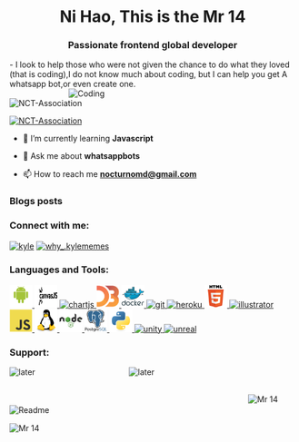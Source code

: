 <h1 align="center">Ni Hao, This is the Mr 14</h1>
<h3 align="center">  Passionate frontend global developer</h3>
- I look to help those who were not given the chance to do what they loved (that is coding),I do not know much about coding, but I can help you get A whatsapp bot,or even create one.

<img align="right" alt="Coding" width="400" src="https://th.bing.com/th/id/OIP.30fuPl3x9KvMB2ZYW0k7owHaEK?pid=ImgDet&rs=1">

<p align="left"> <img src="https://komarev.com/ghpvc/?username=NCT-Association&label=Profile%20views&color=0e75b6&style=flat" alt="NCT-Association" /> </p>

<p align="left"> <a href="https://github.com/ryo-ma/github-profile-trophy"><img src="https://github-profile-trophy.vercel.app/?username=NCT-Association" alt="NCT-Association" /></a> </p>

- 🌱 I’m currently learning **Javascript**

- 💬 Ask me about **whatsappbots**

- 📫 How to reach me **nocturnomd@gmail.com**

### Blogs posts
<!-- BLOG-POST-LIST:START -->
<!-- BLOG-POST-LIST:END -->

<h3 align="left">Connect with me:</h3>
<p align="left">
<a href="https://dev.to/kyle" target="blank"><img align="center" src="https://raw.githubusercontent.com/rahuldkjain/github-profile-readme-generator/master/src/images/icons/Social/devto.svg" alt="kyle" height="30" width="40" /></a>
<a href="https://instagram.com/why_.kylememes" target="blank"><img align="center" src="https://raw.githubusercontent.com/rahuldkjain/github-profile-readme-generator/master/src/images/icons/Social/instagram.svg" alt="why_.kylememes" height="30" width="40" /></a>
</p>

<h3 align="left">Languages and Tools:</h3>
<p align="left"> <a href="https://developer.android.com" target="_blank" rel="noreferrer"> <img src="https://raw.githubusercontent.com/devicons/devicon/master/icons/android/android-original-wordmark.svg" alt="android" width="40" height="40"/> </a> <a href="https://canvasjs.com" target="_blank" rel="noreferrer"> <img src="https://raw.githubusercontent.com/Hardik0307/Hardik0307/master/assets/canvasjs-charts.svg" alt="canvasjs" width="40" height="40"/> </a> <a href="https://www.chartjs.org" target="_blank" rel="noreferrer"> <img src="https://www.chartjs.org/media/logo-title.svg" alt="chartjs" width="40" height="40"/> </a> <a href="https://d3js.org/" target="_blank" rel="noreferrer"> <img src="https://raw.githubusercontent.com/devicons/devicon/master/icons/d3js/d3js-original.svg" alt="d3js" width="40" height="40"/> </a> <a href="https://www.docker.com/" target="_blank" rel="noreferrer"> <img src="https://raw.githubusercontent.com/devicons/devicon/master/icons/docker/docker-original-wordmark.svg" alt="docker" width="40" height="40"/> </a> <a href="https://git-scm.com/" target="_blank" rel="noreferrer"> <img src="https://www.vectorlogo.zone/logos/git-scm/git-scm-icon.svg" alt="git" width="40" height="40"/> </a> <a href="https://heroku.com" target="_blank" rel="noreferrer"> <img src="https://www.vectorlogo.zone/logos/heroku/heroku-icon.svg" alt="heroku" width="40" height="40"/> </a> <a href="https://www.w3.org/html/" target="_blank" rel="noreferrer"> <img src="https://raw.githubusercontent.com/devicons/devicon/master/icons/html5/html5-original-wordmark.svg" alt="html5" width="40" height="40"/> </a> <a href="https://www.adobe.com/in/products/illustrator.html" target="_blank" rel="noreferrer"> <img src="https://www.vectorlogo.zone/logos/adobe_illustrator/adobe_illustrator-icon.svg" alt="illustrator" width="40" height="40"/> </a> <a href="https://developer.mozilla.org/en-US/docs/Web/JavaScript" target="_blank" rel="noreferrer"> <img src="https://raw.githubusercontent.com/devicons/devicon/master/icons/javascript/javascript-original.svg" alt="javascript" width="40" height="40"/> </a> <a href="https://www.linux.org/" target="_blank" rel="noreferrer"> <img src="https://raw.githubusercontent.com/devicons/devicon/master/icons/linux/linux-original.svg" alt="linux" width="40" height="40"/> </a> <a href="https://nodejs.org" target="_blank" rel="noreferrer"> <img src="https://raw.githubusercontent.com/devicons/devicon/master/icons/nodejs/nodejs-original-wordmark.svg" alt="nodejs" width="40" height="40"/> </a> <a href="https://www.postgresql.org" target="_blank" rel="noreferrer"> <img src="https://raw.githubusercontent.com/devicons/devicon/master/icons/postgresql/postgresql-original-wordmark.svg" alt="postgresql" width="40" height="40"/> </a> <a href="https://www.python.org" target="_blank" rel="noreferrer"> <img src="https://raw.githubusercontent.com/devicons/devicon/master/icons/python/python-original.svg" alt="python" width="40" height="40"/> </a> <a href="https://unity.com/" target="_blank" rel="noreferrer"> <img src="https://www.vectorlogo.zone/logos/unity3d/unity3d-icon.svg" alt="unity" width="40" height="40"/> </a> <a href="https://unrealengine.com/" target="_blank" rel="noreferrer"> <img src="https://raw.githubusercontent.com/kenangundogan/fontisto/036b7eca71aab1bef8e6a0518f7329f13ed62f6b/icons/svg/brand/unreal-engine.svg" alt="unreal" width="40" height="40"/> </a> </p>

<h3 align="left">Support:</h3>
<p><a href="https://www.buymeacoffee.com/later"> <img align="left" src="https://cdn.buymeacoffee.com/buttons/v2/default-yellow.png" height="50" width="210" alt="later" /></a><a href="https://ko-fi.com/later"> <img align="left" src="https://cdn.ko-fi.com/cdn/kofi3.png?v=3" height="50" width="210" alt="later" /></a></p><br><br>

<p><img align="left" src="https://github-readme-stats.vercel.app/api/top-langs?username=Mr-14-js&show_icons=true&locale=en&layout=compact" alt="Mr 14" /></p>

<p>&nbsp;<img align="center" src="https://github-readme-stats.vercel.app/api?username=Mr-14-js&show_icons=true&locale=en" alt="Readme" /></p>

<p><img align="center" src="https://github-readme-streak-stats.herokuapp.com/?user=Mr-14-jsn&" alt="Mr 14" /></p>

<!-- It has no copyrights,just take and dont forget to star
 
<!---
Mr-14-js/Readme is a ✨ special ✨ repository because its `README.md` (this file) appears on your GitHub profile.
You can click the Preview link to take a look at your changes.
--->
